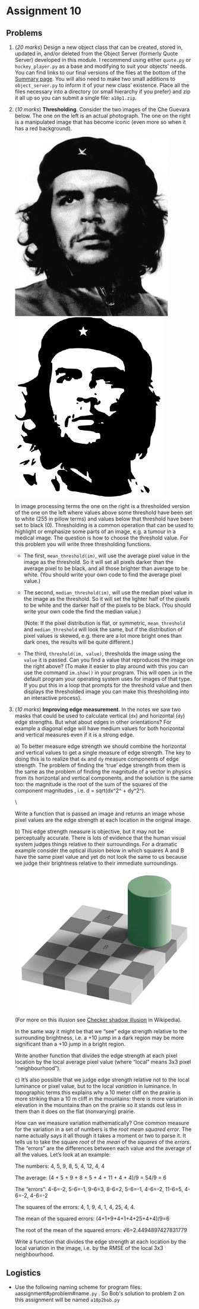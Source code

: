 # Assignment 10

## Problems

1.  (*20 marks*) Design a new object class that can be created, stored
    in, updated in, and/or deleted from the Object Server (formerly
    Quote Server) developed in this module. I recommend using either
    `quote.py` or `hockey_player.py` as a base and modifying to suit
    your objects’ needs. You can find links to our final versions of
    the files at the bottom of the [Summary
    page](../10.1_HTTP_REST/22_Summary.md). You will also need to make
    two small additions to `object_server.py` to inform it of your new
    class’ existence. Place all the files necessary into a directory
    (or small hierarchy if you prefer) and zip it all up so you can
    submit a single file: `a10p1.zip`.

2.  (*10 marks*) **Thresholding**. Consider the two images of the Che
    Guevara below. The one on the left is an actual photograph. The one
    on the right is a manipulated image that has become iconic (even
    more so when it has a red background).

    ![](../10.2_IP_1/Che_GS.png) ![](../10.2_IP_1/Che_BW.png)

    In image processing terms the one on the right is a thresholded
    version of the one on the left where values above some threshold
    have been set to white (255 in pillow terms) and values below that
    threshold have been set to black (0). Thresholding is a common
    operation that can be used to highlight or emphasize some parts of
    an image, e.g. a tumour in a medical image. The question is how to
    choose the threshold value. For this problem you will write three
    thresholding functions.

    -   The first, `mean_threshold(im)`, will use the average pixel
        value in the image as the threshold. So it will set all pixels
        darker than the average pixel to be black, and all those
        brighter than average to be white. (You should write your own
        code to find the average pixel value.)

    -   The second, `median_threshold(im)`, will use the median pixel
        value in the image as the threshold. So it will set the lighter
        half of the pixels to be white and the darker half of the pixels
        to be black. (You should write your own code the find the median
        value.)

        (Note: If the pixel distribution is flat, or symmetric,
        `mean_threshold` and `median_threshold` will look the same, but
        if the distribution of pixel values is skewed, e.g. there are a
        lot more bright ones than dark ones, the results will be quite
        different.)

    -   The third, `threshold(im, value)`, thresholds the image using
        the `value` it is passed. Can you find a value that reproduces
        the image on the right above? (To make it easier to play around
        with this you can use the command `im.show()` in your program.
        This will open `im` in the default program your operating system
        uses for images of that type. If you put this in a loop that
        prompts for the threshold value and then displays the
        thresholded image you can make this thresholding into an
        interactive process).

3.  (*10 marks*) **Improving edge measurement**. In the notes we saw two
    masks that could be used to calculate vertical (`dx`) and horizontal
    (`dy`) edge strengths. But what about edges in other orientations?
    For example a diagonal edge will have medium values for both
    horizontal and vertical measures even if it is a strong edge.

    a\) To better measure edge strength we should combine the horizontal
    and vertical values to get a single measure of edge strength. The
    key to doing this is to realize that `dx` and `dy` measure
    components of edge strength. The problem of finding the ’true’
    edge strength from them is the same as the problem of finding the
    magnitude of a vector in physics from its horizontal and vertical
    components, and the solution is the same too: the magnitude is the
    root of the sum of the squares of the component magnitudes , i.e. d
    = sqrt(dx^2^ + dy^2^).

    \

    Write a function that is passed an image and returns an image whose
    pixel values are the edge strength at each location in the original
    image.

    b\) This edge strength measure is objective, but it may not be
    perceptually accurate. There is lots of evidence that the human
    visual system judges things relative to their surroundings. For a
    dramatic example consider the optical illusion below in which
    squares A and B have the same pixel value and yet do not look the
    same to us because we judge their brightness relative to their
    immediate surroundings.

    ![](../10.2_IP_1/Grey_square_optical_illusion.png)

    (For more on this illusion see [Checker shadow
    illusion](http://en.wikipedia.org/wiki/Same_color_illusion) in
    Wikipedia).

    In the same way it might be that we “see” edge strength relative to
    the surrounding brightness, i.e. a +10 jump in a dark region may be
    more significant than a +10 jump in a bright region.

    Write another function that divides the edge strength at each pixel
    location by the local average pixel value (where “local” means
    3x3 pixel “neighbourhood”).

    c\) It’s also possible that we judge edge strength relative not to
    the local luminance or pixel value, but to the local _variation_ in
    luminance. In topographic terms this explains why a 10 meter cliff
    on the prairie is more striking than a 10 m cliff in the mountains:
    there is more variation in elevation in the mountains than on the
    prairie so it stands out less in them than it does on the flat
    (nonvarying) prairie.

    How can we measure variation mathematically? One common measure for
    the variation in a set of numbers is the *root mean squared error*.
    The name actually says it all though it takes a moment or two to
    parse it. It tells us to take the square _root_ of the _mean_ of the
    _squares_ of the _errors_. The “errors” are the differences
    between each value and the average of all the values. Let’s look at
    an example:

    The numbers: 4, 5, 9, 8, 5, 4, 12, 4, 4

    The average: (4 + 5 + 9 + 8 + 5 + 4 + 11 + 4 + 4)/9 = 54/9 = 6

    The “errors”: 4-6=-2, 5-6=-1, 9-6=3, 8-6=2, 5-6=-1, 4-6=-2,
    11-6=5, 4-6=-2, 4-6=-2

    The squares of the errors: 4, 1, 9, 4, 1, 4, 25, 4, 4.

    The mean of the squared errors: (4+1+9+4+1+4+25+4+4)/9=6

    The root of the mean of the squared errors: √6=2.4494897427831779

    Write a function that divides the edge strength at each location by
    the local variation in the image, i.e. by the RMSE of the local 3x3
    neighbourhood.

## Logistics

-   Use the following naming scheme for program files: 
    `a`assignment#`p`problem#name`.py` . So Bob's solution to problem 2 
    on this assignment will be named `a10p2bob.py`
